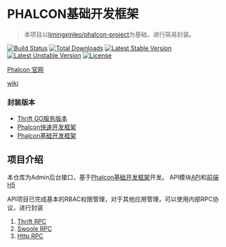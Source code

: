 # PHALCON基础开发框架

> 本项目以[limingxinleo/phalcon-project](https://github.com/limingxinleo/phalcon)为基础，进行简易封装。

[![Build Status](https://travis-ci.org/limingxinleo/phalcon-unit-test.svg?branch=master)](https://travis-ci.org/limingxinleo/phalcon-unit-test)
[![Total Downloads](https://poser.pugx.org/limingxinleo/phalcon-project/downloads)](https://packagist.org/packages/limingxinleo/phalcon-project)
[![Latest Stable Version](https://poser.pugx.org/limingxinleo/phalcon-project/v/stable)](https://packagist.org/packages/limingxinleo/phalcon-project)
[![Latest Unstable Version](https://poser.pugx.org/limingxinleo/phalcon-project/v/unstable)](https://packagist.org/packages/limingxinleo/phalcon-project)
[![License](https://poser.pugx.org/limingxinleo/phalcon-project/license)](https://packagist.org/packages/limingxinleo/phalcon-project)


[Phalcon 官网](https://docs.phalconphp.com/zh/latest/index.html)

[wiki](https://github.com/limingxinleo/simple-subcontrollers.phalcon/wiki)

### 封装版本
- [Thrift GO服务版本](https://github.com/limingxinleo/thrift-go-phalcon-project)
- [Phalcon快速开发框架](https://github.com/limingxinleo/biz-phalcon)
- [Phalcon基础开发框架](https://github.com/limingxinleo/basic-phalcon)

## 项目介绍
本仓库为Admin后台接口，基于[Phalcon基础开发框架](https://github.com/limingxinleo/basic-phalcon.git)开发。
API模块[API](https://github.com/limingxinleo/service-admin-api)和[前端H5](https://github.com/limingxinleo/service-admin-vue)

API项目已完成基本的RBAC权限管理，对于其他应用管理，可以使用内部RPC协议，进行封装
1. [Thrift RPC](https://github.com/limingxinleo/service-admin-thrift-api)
2. [Swoole RPC](https://github.com/limingxinleo/x-swoole-rpc)
3. [Http RPC](https://github.com/limingxinleo/x-http-rpc)

